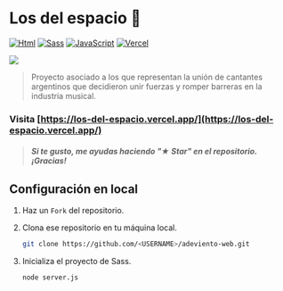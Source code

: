 # Los del espacio 🚀

[![Html](https://img.shields.io/badge/html-orange?style=for-the-badge&logo=html&logoColor=white&labelColor=101010)](#)
[![Sass](https://img.shields.io/badge/Sass-1.77.6+-pink?style=for-the-badge&logo=sass&logoColor=white&labelColor=101010)](https://sass-lang.com/)
[![JavaScript](https://img.shields.io/badge/Javascript-yellow?style=for-the-badge&logo=javascript&logoColor=white&labelColor=101010)](#)
[![Vercel](https://img.shields.io/badge/Vercel-static-gray?style=for-the-badge&logo=vercel&logoColor=white&labelColor=101010)](https://vercel.com)

<a href="https://github.com/mouredev/python-web"><img src="https://github.com/user-attachments/assets/473ebd61-456b-4641-871b-ba152c1609b7"/></a>

>Proyecto asociado a los que representan la unión de cantantes argentinos que decidieron unir fuerzas y romper barreras en la industria musical.

### Visita [https://los-del-espacio.vercel.app/](https://los-del-espacio.vercel.app/)

> ##### Si te gusto, me ayudas haciendo "★ Star" en el repositorio. ¡Gracias!

## Configuración en local

1. Haz un `Fork` del repositorio.
2. Clona ese repositorio en tu máquina local.

    ```bash 
    git clone https://github.com/<USERNAME>/adeviento-web.git
    ```
3. Inicializa el proyecto de Sass.

    ```bash
    node server.js
    ```
